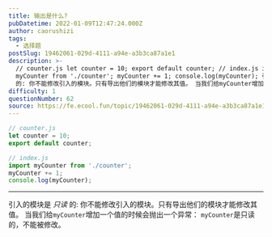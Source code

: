 ```yaml
---
title: 输出是什么?
pubDatetime: 2022-01-09T12:47:24.000Z
author: caorushizi
tags:
  - 选择题
postSlug: 19462061-029d-4111-a94e-a3b3ca87a1e1
description: >-
  // counter.js let counter = 10; export default counter; // index.js import
  myCounter from './counter'; myCounter += 1; console.log(myCounter); 引入的模块是 只读
  的: 你不能修改引入的模块。只有导出他们的模块才能修改其值。 当我们给myCounter增加一
difficulty: 1
questionNumber: 62
source: https://fe.ecool.fun/topic/19462061-029d-4111-a94e-a3b3ca87a1e1
---
```


```javascript
// counter.js
let counter = 10;
export default counter;

// index.js
import myCounter from './counter';
myCounter += 1;
console.log(myCounter);
```



---

引入的模块是 _只读_ 的: 你不能修改引入的模块。只有导出他们的模块才能修改其值。
当我们给`myCounter`增加一个值的时候会抛出一个异常： `myCounter`是只读的，不能被修改。
